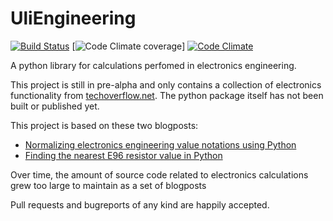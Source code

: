 # UliEngineering

[![Build Status](https://travis-ci.org/ulikoehler/UliEngineering.svg?branch=master)](https://travis-ci.org/ulikoehler/UliEngineering)  [![Code Climate coverage](https://codeclimate.com/github/ulikoehler/UliEngineering/badges/coverage.svg)] [![Code Climate](https://codeclimate.com/github/ulikoehler/UliEngineering/badges/gpa.svg)](https://codeclimate.com/github/ulikoehler/UliEngineering)

A python library for calculations perfomed in electronics engineering.

This project is still in pre-alpha and only contains a collection of electronics functionality from [techoverflow.net](http://techoverflow.net). The python package itself has not been built or published yet.

This project is based on these two blogposts:
* [Normalizing electronics engineering value notations using Python](http://techoverflow.net/blog/2015/06/09/normalizing-electronics-engineering-value-notations-using-python/)
* [Finding the nearest E96 resistor value in Python](http://techoverflow.net/blog/2015/05/19/finding-the-nearest-e96-resistor-value-in-python/)

Over time, the amount of source code related to electronics calculations grew too large to maintain as a set of blogposts

Pull requests and bugreports of any kind are happily accepted.